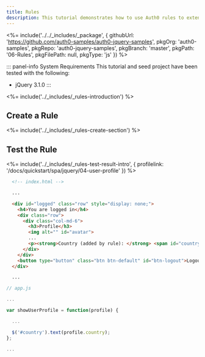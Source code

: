 ```yaml
---
title: Rules
description: This tutorial demonstrates how to use Auth0 rules to extend what Auth0 has to offer.
---
```


<%= include('../../_includes/_package', {
  githubUrl: 'https://github.com/auth0-samples/auth0-jquery-samples',
  pkgOrg: 'auth0-samples',
  pkgRepo: 'auth0-jquery-samples',
  pkgBranch: 'master',
  pkgPath: '06-Rules',
  pkgFilePath: null,
  pkgType: 'js'
}) %>

::: panel-info System Requirements
This tutorial and seed project have been tested with the following:

* jQuery 3.1.0
:::

<%= include('../_includes/_rules-introduction') %>

## Create a Rule

<%= include('../_includes/_rules-create-section') %>

## Test the Rule

<%= include('../_includes/_rules-test-result-intro', { profilelink: '/docs/quickstart/spa/jquery/04-user-profile' }) %>

```html
  <!-- index.html -->

  ...

  <div id="logged" class="row" style="display: none;">
    <h4>You are logged in</h4>
    <div class="row">
      <div class="col-md-6">
        <h3>Profile</h3>
        <img alt="" id="avatar">
        ...
        <p><strong>Country (added by rule): </strong> <span id="country"></span></p>
      </div>
    </div>
    <button type="button" class="btn btn-default" id="btn-logout">Logout</button>
  </div>

  ...

```

```javascript
// app.js

...

var showUserProfile = function(profile) {

  ...

  $('#country').text(profile.country);
};

...
```
